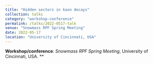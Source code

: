 ```yaml
---
title: "Hidden sectors in kaon decays"
collection: talks
category: "workshop-conference"
permalink: /talks/2022-0517-talk
venue: "Snowmass RPF Spring Meeting"
date: 2022-05-17
location: "University of Cincinnati, USA"
---
```

**Workshop/conference**: *Snowmass RPF Spring Meeting*, University of Cincinnati, USA. **


